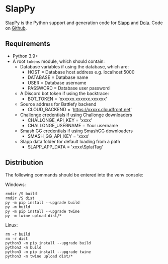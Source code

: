 # SlapPy
SlapPy is the Python support and generation code for [Slapp](https://github.com/kjhf/SplatTag) and [Dola](https://github.com/kjhf/DolaBot).
Code on [Github](https://github.com/kjhf/SlapPy).

## Requirements
- Python 3.9+
- A root `tokens` module, which should contain:
    - Database variables if using the database, which are:
        - HOST = Database host address e.g. localhost:5000
        - DATABASE = Database name
        - USER = Database username
        - PASSWORD = Database user password
    - A Discord bot token if using the backtrace:
        - BOT_TOKEN = 'xxxxxx.xxxxxx.xxxxxx'
    - Source address for Battlefy backend
        - CLOUD_BACKEND = 'https://xxxxx.cloudfront.net'
    - Challonge credentials if using Challonge downloaders
        - CHALLONGE_API_KEY = 'xxxx'
        - CHALLONGE_USERNAME = Your username
    - Smash GG credentials if using SmashGG downloaders 
        - SMASH_GG_API_KEY = 'xxxx'
    - Slapp data folder for default loading from a path
        - SLAPP_APP_DATA = 'xxxx\\SplatTag'

## Distribution
The following commands should be entered into the venv console:

Windows:

    rmdir /S build
    rmdir /S dist
    py -m pip install --upgrade build
    py -m build
    py -m pip install --upgrade twine
    py -m twine upload dist/*

Linux:

    rm -r build
    rm -r dist
    python3 -m pip install --upgrade build
    python3 -m build
    python3 -m pip install --upgrade twine
    python3 -m twine upload dist/*
